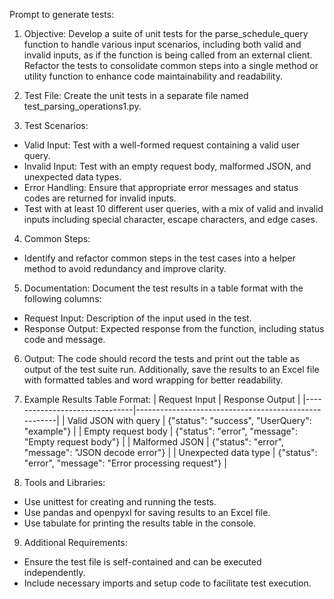 Prompt to generate tests:

1. Objective: Develop a suite of unit tests for the parse_schedule_query function to handle various input scenarios, including both valid and invalid inputs, as if the function is being called from an external client. Refactor the tests to consolidate common steps into a single method or utility function to enhance code maintainability and readability.

2. Test File: Create the unit tests in a separate file named test_parsing_operations1.py.

3. Test Scenarios:
- Valid Input: Test with a well-formed request containing a valid user query.
- Invalid Input: Test with an empty request body, malformed JSON, and unexpected data types.
- Error Handling: Ensure that appropriate error messages and status codes are returned for invalid inputs.
- Test with at least 10 different user queries, with a mix of valid and invalid inputs including special character, escape characters, and edge cases.

4. Common Steps:
- Identify and refactor common steps in the test cases into a helper method to avoid redundancy and improve clarity.

5. Documentation: Document the test results in a table format with the following columns:
- Request Input: Description of the input used in the test.
- Response Output: Expected response from the function, including status code and message.

6. Output: The code should record the tests and print out the table as output of the test suite run. Additionally, save the results to an Excel file with formatted tables and word wrapping for better readability.

7. Example Results Table Format:
| Request Input | Response Output |
|-------------------------------|------------------------------------------------------|
| Valid JSON with query | {"status": "success", "UserQuery": "example"} |
| Empty request body | {"status": "error", "message": "Empty request body"} |
| Malformed JSON | {"status": "error", "message": "JSON decode error"} |
| Unexpected data type | {"status": "error", "message": "Error processing request"} |

8. Tools and Libraries:
- Use unittest for creating and running the tests.
- Use pandas and openpyxl for saving results to an Excel file.
- Use tabulate for printing the results table in the console.

9. Additional Requirements:
- Ensure the test file is self-contained and can be executed independently.
- Include necessary imports and setup code to facilitate test execution.

